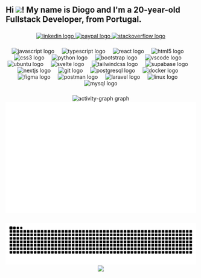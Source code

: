 <h2 align="left">Hi <img src="https://raw.githubusercontent.com/MartinHeinz/MartinHeinz/master/wave.gif" width="30">! My name is Diogo and I'm a 20-year-old Fullstack Developer, from Portugal.</h2>

###

<div align="center">
  <a href="https://www.linkedin.com/in/diogogaspar931/" target="_blank">
    <img src="https://img.shields.io/static/v1?message=LinkedIn&logo=linkedin&label=&color=0077B5&logoColor=white&labelColor=&style=for-the-badge" height="27" alt="linkedin logo"  />
  </a>
  <a href="https://paypal.me/diogogaspar123" target="_blank">
    <img src="https://img.shields.io/static/v1?message=PayPal&logo=paypal&label=&color=00457C&logoColor=white&labelColor=&style=for-the-badge" height="27" alt="paypal logo"  />
  </a>
  <a href="https://stackoverflow.com/users/16930621/shadowoff09" target="_blank">
    <img src="https://img.shields.io/static/v1?message=Stackoverflow&logo=stackoverflow&label=&color=FE7A16&logoColor=white&labelColor=&style=for-the-badge" height="27" alt="stackoverflow logo"  />
  </a>
</div>

###

<div align="center">
  <img src="https://cdn.jsdelivr.net/gh/devicons/devicon/icons/javascript/javascript-original.svg" height="22" alt="javascript logo"  />
  <img width="12" />
  <img src="https://cdn.jsdelivr.net/gh/devicons/devicon/icons/typescript/typescript-original.svg" height="22" alt="typescript logo"  />
  <img width="12" />
  <img src="https://cdn.jsdelivr.net/gh/devicons/devicon/icons/react/react-original.svg" height="22" alt="react logo"  />
  <img width="12" />
  <img src="https://cdn.jsdelivr.net/gh/devicons/devicon/icons/html5/html5-original.svg" height="22" alt="html5 logo"  />
  <img width="12" />
  <img src="https://cdn.jsdelivr.net/gh/devicons/devicon/icons/css3/css3-original.svg" height="22" alt="css3 logo"  />
  <img width="12" />
  <img src="https://cdn.jsdelivr.net/gh/devicons/devicon/icons/python/python-original.svg" height="22" alt="python logo"  />
  <img width="12" />
  <img src="https://cdn.jsdelivr.net/gh/devicons/devicon/icons/bootstrap/bootstrap-original.svg" height="22" alt="bootstrap logo"  />
  <img width="12" />
  <img src="https://cdn.jsdelivr.net/gh/devicons/devicon/icons/vscode/vscode-original.svg" height="22" alt="vscode logo"  />
  <img width="12" />
  <img src="https://cdn.simpleicons.org/ubuntu/E95420" height="22" alt="ubuntu logo"  />
  <img width="12" />
  <img src="https://cdn.jsdelivr.net/gh/devicons/devicon/icons/svelte/svelte-original.svg" height="22" alt="svelte logo"  />
  <img width="12" />
  <img src="https://cdn.simpleicons.org/tailwindcss/06B6D4" height="22" alt="tailwindcss logo"  />
  <img width="12" />
  <img src="https://cdn.simpleicons.org/supabase/3ECF8E" height="22" alt="supabase logo"  />
  <img width="12" />
  <img src="https://cdn.jsdelivr.net/gh/devicons/devicon/icons/nextjs/nextjs-original.svg" height="22" alt="nextjs logo"  />
  <img width="12" />
  <img src="https://cdn.jsdelivr.net/gh/devicons/devicon/icons/git/git-original.svg" height="22" alt="git logo"  />
  <img width="12" />
  <img src="https://cdn.jsdelivr.net/gh/devicons/devicon/icons/postgresql/postgresql-original.svg" height="22" alt="postgresql logo"  />
  <img width="12" />
  <img src="https://cdn.simpleicons.org/docker/2496ED" height="22" alt="docker logo"  />
  <img width="12" />
  <img src="https://cdn.simpleicons.org/figma/F24E1E" height="22" alt="figma logo"  />
  <img width="12" />
  <img src="https://cdn.simpleicons.org/postman/FF6C37" height="22" alt="postman logo"  />
  <img width="12" />
  <img src="https://cdn.simpleicons.org/laravel/FF2D20" height="22" alt="laravel logo"  />
  <img width="12" />
  <img src="https://cdn.jsdelivr.net/gh/devicons/devicon/icons/linux/linux-original.svg" height="22" alt="linux logo"  />
  <img width="12" />
  <img src="https://cdn.jsdelivr.net/gh/devicons/devicon/icons/mysql/mysql-original.svg" height="22" alt="mysql logo"  />
</div>

###

  <div align="center">
    <img src="https://github-readme-activity-graph.vercel.app/graph?username=shadowoff09&radius=16&theme=github-dark&area=true&order=5&hide_border=false&hide_title=false" height="210" alt="activity-graph graph"  />
    <img src="https://raw.githubusercontent.com/shadowoff09/github-stats/master/generated/overview.svg#gh-dark-mode-only">
  </div>


###

<div align="center">
<img src="https://raw.githubusercontent.com/shadowoff09/shadowoff09/output/snake.svg" alt="Snake animation" />
</div>   

<div align="center">
  <img src="https://profile-counter.glitch.me/shadowoff09/count.svg?"  />
</div>

###
